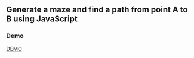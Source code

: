 <h2>Generate a maze and find a path from point A to B using JavaScript</h2>

<h3>Demo</h3>
<a href="http://maze.kv4nt.eu">DEMO</a>


